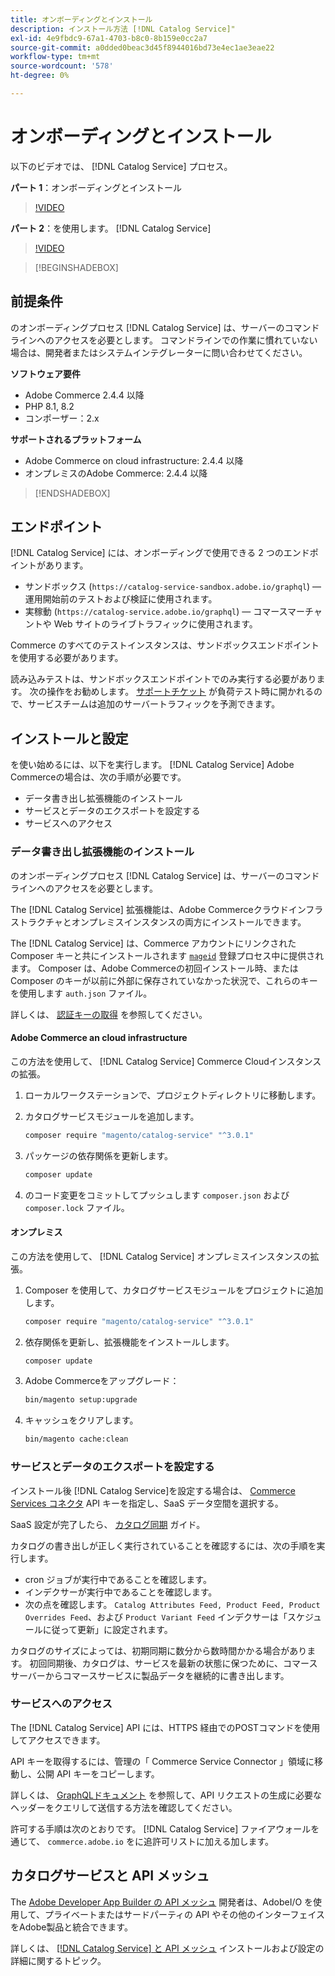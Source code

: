 ```yaml
---
title: オンボーディングとインストール
description: インストール方法 [!DNL Catalog Service]"
exl-id: 4e9fbdc9-67a1-4703-b8c0-8b159e0cc2a7
source-git-commit: a0dded0beac3d45f8944016bd73e4ec1ae3eae22
workflow-type: tm+mt
source-wordcount: '578'
ht-degree: 0%

---
```


# オンボーディングとインストール

以下のビデオでは、 [!DNL Catalog Service] プロセス。

**パート 1**：オンボーディングとインストール

>[!VIDEO](https://video.tv.adobe.com/v/3415599)

**パート 2**：を使用します。 [!DNL Catalog Service]

>[!VIDEO](https://video.tv.adobe.com/v/3415600)

>[!BEGINSHADEBOX]

## 前提条件

のオンボーディングプロセス [!DNL Catalog Service] は、サーバーのコマンドラインへのアクセスを必要とします。 コマンドラインでの作業に慣れていない場合は、開発者またはシステムインテグレーターに問い合わせてください。

**ソフトウェア要件**

- Adobe Commerce 2.4.4 以降
- PHP 8.1, 8.2
- コンポーザー：2.x

**サポートされるプラットフォーム**

- Adobe Commerce on cloud infrastructure: 2.4.4 以降
- オンプレミスのAdobe Commerce: 2.4.4 以降

>[!ENDSHADEBOX]

## エンドポイント

[!DNL Catalog Service] には、オンボーディングで使用できる 2 つのエンドポイントがあります。

- サンドボックス (`https://catalog-service-sandbox.adobe.io/graphql`) — 運用開始前のテストおよび検証に使用されます。
- 実稼動 (`https://catalog-service.adobe.io/graphql`) — コマースマーチャントや Web サイトのライブトラフィックに使用されます。

Commerce のすべてのテストインスタンスは、サンドボックスエンドポイントを使用する必要があります。

読み込みテストは、サンドボックスエンドポイントでのみ実行する必要があります。 次の操作をお勧めします。 [サポートチケット](https://experienceleague.adobe.com/docs/commerce-knowledge-base/kb/help-center-guide/magento-help-center-user-guide.html#submit-ticket) が負荷テスト時に開かれるので、サービスチームは追加のサーバートラフィックを予測できます。

## インストールと設定

を使い始めるには、以下を実行します。 [!DNL Catalog Service] Adobe Commerceの場合は、次の手順が必要です。

- データ書き出し拡張機能のインストール
- サービスとデータのエクスポートを設定する
- サービスへのアクセス

### データ書き出し拡張機能のインストール

のオンボーディングプロセス [!DNL Catalog Service] は、サーバーのコマンドラインへのアクセスを必要とします。

The [!DNL Catalog Service] 拡張機能は、Adobe Commerceクラウドインフラストラクチャとオンプレミスインスタンスの両方にインストールできます。

The [!DNL Catalog Service] は、Commerce アカウントにリンクされた Composer キーと共にインストールされます [`mageid`](https://developer.adobe.com/commerce/marketplace/guides/sellers/profile-information/) 登録プロセス中に提供されます。 Composer は、Adobe Commerceの初回インストール時、または Composer のキーが以前に外部に保存されていなかった状況で、これらのキーを使用します `auth.json` ファイル。

詳しくは、 [認証キーの取得](https://experienceleague.adobe.com/docs/commerce-operations/installation-guide/prerequisites/authentication-keys.html) を参照してください。

#### Adobe Commerce an cloud infrastructure

この方法を使用して、 [!DNL Catalog Service] Commerce Cloudインスタンスの拡張。

1. ローカルワークステーションで、プロジェクトディレクトリに移動します。
1. カタログサービスモジュールを追加します。

   ```bash
   composer require "magento/catalog-service" "^3.0.1"
   ```

1. パッケージの依存関係を更新します。

   ```bash
   composer update
   ```

1. のコード変更をコミットしてプッシュします `composer.json` および `composer.lock` ファイル。

#### オンプレミス

この方法を使用して、 [!DNL Catalog Service] オンプレミスインスタンスの拡張。

1. Composer を使用して、カタログサービスモジュールをプロジェクトに追加します。

   ```bash
   composer require "magento/catalog-service" "^3.0.1"
   ```

1. 依存関係を更新し、拡張機能をインストールします。

   ```bash
   composer update
   ```

1. Adobe Commerceをアップグレード：

   ```bash
   bin/magento setup:upgrade
   ```

1. キャッシュをクリアします。

   ```bash
   bin/magento cache:clean
   ```

### サービスとデータのエクスポートを設定する

インストール後 [!DNL Catalog Service]を設定する場合は、 [Commerce Services コネクタ](https://experienceleague.adobe.com/docs/commerce-merchant-services/user-guides/integration-services/saas.html#apikey) API キーを指定し、SaaS データ空間を選択する。

SaaS 設定が完了したら、 [カタログ同期](https://experienceleague.adobe.com/docs/commerce-merchant-services/user-guides/data-services/catalog-sync.html) ガイド。

カタログの書き出しが正しく実行されていることを確認するには、次の手順を実行します。

- cron ジョブが実行中であることを確認します。
- インデクサーが実行中であることを確認します。
- 次の点を確認します。 `Catalog Attributes Feed, Product Feed, Product Overrides Feed`、および `Product Variant Feed` インデクサーは「スケジュールに従って更新」に設定されます。

カタログのサイズによっては、初期同期に数分から数時間かかる場合があります。 初回同期後、カタログは、サービスを最新の状態に保つために、コマースサーバーからコマースサービスに製品データを継続的に書き出します。

### サービスへのアクセス

The [!DNL Catalog Service] API には、HTTPS 経由でのPOSTコマンドを使用してアクセスできます。

API キーを取得するには、管理の「 Commerce Service Connector 」領域に移動し、公開 API キーをコピーします。

詳しくは、 [GraphQLドキュメント](https://developer.adobe.com/commerce/services/graphql/) を参照して、API リクエストの生成に必要なヘッダーをクエリして送信する方法を確認してください。

許可する手順は次のとおりです。 [!DNL Catalog Service] ファイアウォールを通じて、 `commerce.adobe.io` をに追許可リストに加える加します。

## カタログサービスと API メッシュ

The [Adobe Developer App Builder の API メッシュ](https://developer.adobe.com/graphql-mesh-gateway/gateway/overview/) 開発者は、AdobeI/O を使用して、プライベートまたはサードパーティの API やその他のインターフェイスをAdobe製品と統合できます。

詳しくは、  [[!DNL Catalog Service] と API メッシュ](mesh.md) インストールおよび設定の詳細に関するトピック。
